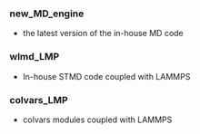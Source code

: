 ### new_MD_engine
* the latest version of the in-house MD code

### wlmd_LMP
* In-house STMD code coupled with LAMMPS 

### colvars_LMP
* colvars modules coupled with LAMMPS 

